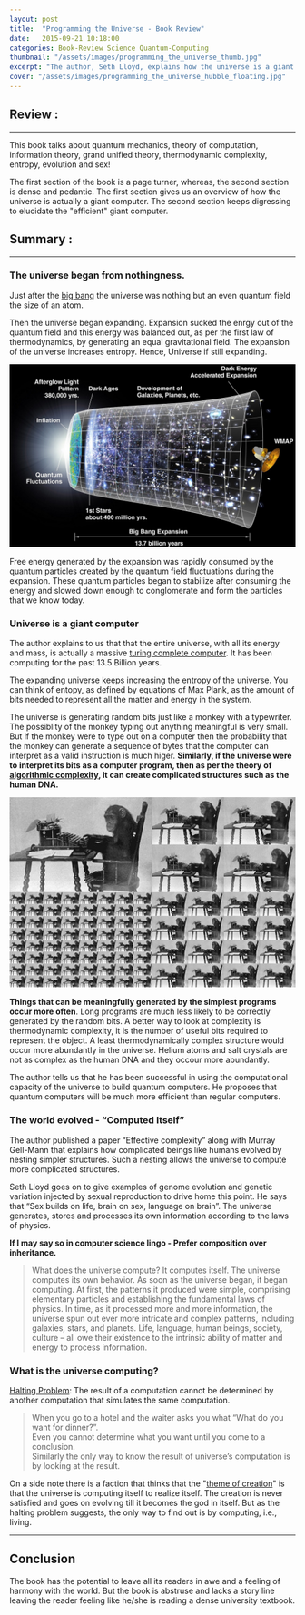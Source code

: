 ```yaml
---
layout: post
title:  "Programming the Universe - Book Review"
date:   2015-09-21 10:18:00
categories: Book-Review Science Quantum-Computing
thumbnail: "/assets/images/programming_the_universe_thumb.jpg"
excerpt: "The author, Seth Lloyd, explains how the universe is a giant quantum computer in a lucid manner; then in a very pedantic and dense language explains how the universe computed complicated structures like the human DNA."
cover: "/assets/images/programming_the_universe_hubble_floating.jpg"
---
```

 
## Review :
---------------------------------------------

This book talks about quantum mechanics, theory of computation, information theory, grand unified theory, thermodynamic complexity, entropy, evolution and sex!

The first section of the book is a page turner, whereas, the second section is dense and pedantic. The first section gives us an overview of how the universe is actually a giant computer. The second section keeps digressing to elucidate the "efficient" giant computer.

## Summary :
----------------------------------------------

###	The universe began from nothingness.

Just after the [big bang](https://en.wikipedia.org/wiki/Big_Bang) the universe was nothing but an even quantum field the size of an atom.

Then the universe began expanding. Expansion sucked the enrgy out of the quantum field and this energy was balanced out, as per the first law of thermodynamics, by generating an equal gravitational field. The expansion of the universe increases entropy. Hence, Universe if still expanding.

![Expanding Universe, Increasing Entropy](/assets/images/programming_the_universe_1.jpg)

Free energy generated by the expansion was rapidly consumed by the quantum particles created by the quantum field fluctuations during the expansion. These quantum particles began to stabilize after consuming the energy and slowed down enough to conglomerate and form the particles that we know today.

### Universe is a giant computer

The author explains to us that that the entire universe, with all its energy and mass, is actually a massive [turing complete computer](https://en.wikipedia.org/wiki/Turing_completeness). It has been computing for the past 13.5 Billion years.

The expanding universe keeps increasing the entropy of the universe. You can think of entopy, as defined by equations of Max Plank, as the amount of bits needed to represent all the matter and energy in the system. 

The universe is generating random bits just like a monkey with a typewriter. The possiblity of the monkey typing out anything meaningful is very small. But if the monkey were to type out on a computer then the probability that the monkey can generate a sequence of bytes that the computer can interpret as a valid instruction is much higer. **Similarly, if the universe were to interpret its bits as a computer program, then as per the theory of [algorithmic complexity](http://www.nature.com/nature/journal/v341/n6238/abs/341119a0.html), it can create complicated structures such as the human DNA.**

![Universe generates random bits like a monkey with a typewriter](/assets/images/programming_the_universe_2.jpg)

**Things that can be meaningfully generated by the simplest programs occur more often**. Long programs are much less likely to be correctly generated by the random bits. A better way to look at complexity is thermodynamic complexity, it is the number of useful bits required to represent the object. A least thermodynamically complex structure would occur more abundantly in the universe. Helium atoms and salt crystals are not as complex as the human DNA and they occour more abundantly.

The author tells us that he has been successful in using the computational capacity of the universe to build quantum computers. He proposes that quantum computers will be much more efficient than regular computers.

### The world evolved - “Computed Itself”

The author published a paper “Effective complexity” along with Murray Gell-Mann that explains how complicated beings like humans evolved by nesting simpler structures. Such a nesting allows the universe to compute more complicated structures.

Seth Lloyd goes on to give examples of genome evolution and genetic variation injected by sexual reproduction to drive home this point. He says that “Sex builds on life, brain on sex, language on brain”. The universe generates, stores and processes its own information according to the laws of physics.

**If I may say so in computer science lingo - Prefer composition over inheritance.**

> What does the universe compute? It computes itself. The universe computes its own behavior. As soon as the universe began, it began computing. At first, the patterns it produced were simple, comprising elementary particles and establishing the fundamental laws of physics. In time, as it processed more and more information, the universe spun out ever more intricate and complex patterns, including galaxies, stars, and planets. Life, language, human beings, society, culture – all owe their existence to the intrinsic ability of matter and energy to process information.


### What is the universe computing?

[Halting Problem](https://en.wikipedia.org/wiki/Halting_problem): The result of a computation cannot be determined by another computation that simulates the same computation.

> When you go to a hotel and the waiter asks you what “What do you want for dinner?”. <br/> Even you cannot determine what you want until you come to a conclusion. <br/> Similarly the only way to know the result of universe’s computation is by looking at the result.

On a side note there is a faction that thinks that the "[theme of creation](https://www.youtube.com/watch?v=MIW4MvpMyUY)" is that the universe is computing itself to realize itself. The creation is never satisfied and goes on evolving till it becomes the god in itself. But as the halting problem suggests, the only way to find out is by computing, i.e., living.

-------------------------------------------------

## Conclusion

The book has the potential to leave all its readers in awe and a feeling of harmony with the world. But the book is abstruse and lacks a story line leaving the reader feeling like he/she is reading a dense university textbook.
